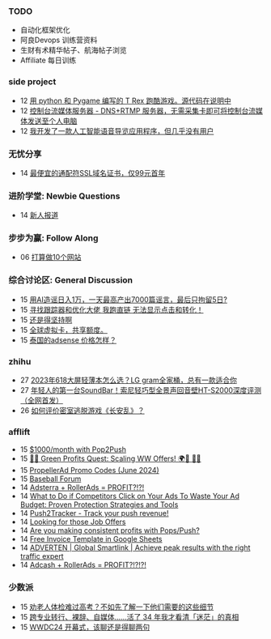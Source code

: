 ### TODO
-  自动化框架优化
-  阿良Devops 训练营资料
-  生财有术精华帖子、航海帖子浏览
-  Affiliate 每日训练

### side project
<!-- sideproject:START -->
-  12 [用 python 和 Pygame 编写的 T Rex 跑酷游戏。源代码在说明中](https://www.youtube.com/watch?v=pZySIXSelCA)
-  12 [控制台流媒体服务器 - DNS+RTMP 服务器，无需采集卡即可将控制台流媒体发送至个人电脑](https://github.com/Aioros/console-streaming-server)
-  12 [我开发了一款人工智能语音导览应用程序，但几乎没有用户](https://www.reddit.com/r/SideProject/comments/18gpp0e/ive_built_an_ai_audio_tour_app_but_have_almost_no/)<!-- sideproject:END -->


### 无忧分享
<!-- ruyo:START -->
-  14 [最便宜的通配符SSL域名证书，仅99元首年](https://51.ruyo.net/18686.html)<!-- ruyo:END -->

### 进阶学堂: Newbie Questions
<!-- advertcn1:START -->
-  14 [新人报道](https://www.advertcn.com/thread-115366-1-1.html)<!-- advertcn1:END -->

### 步步为赢: Follow Along
<!-- advertcn2:START -->
-  06 [打算做10个网站](https://www.advertcn.com/thread-115247-1-1.html)<!-- advertcn2:END -->

### 综合讨论区: General Discussion
<!-- advertcn3:START -->
-  15 [用AI造谣日入1万，一天最高产出7000篇谣言，最后只拘留5日?](https://www.advertcn.com/thread-115375-1-1.html)
-  15 [寻找跟踪器和优化大佬 我跑直链 无法显示点击和转化！](https://www.advertcn.com/thread-115374-1-1.html)
-  15 [还是得坚持啊](https://www.advertcn.com/thread-115372-1-1.html)
-  15 [全球虚拟卡，共享额度。](https://www.advertcn.com/thread-115371-1-1.html)
-  15 [泰国的adsense 价格怎样？](https://www.advertcn.com/thread-115370-1-1.html)<!-- advertcn3:END -->


### zhihu
<!-- zhihu:START -->
-  27 [2023年618大屏轻薄本怎么选？LG gram全家桶，总有一款适合你](http://zhuanlan.zhihu.com/p/632641888?utm_campaign=rss&utm_medium=rss&utm_source=rss&utm_content=title)
-  27 [年轻人的第一台SoundBar！索尼轻巧型全景声回音壁HT-S2000深度评测（全网首发）](http://zhuanlan.zhihu.com/p/630990296?utm_campaign=rss&utm_medium=rss&utm_source=rss&utm_content=title)
-  26 [如何评价密室逃脱游戏《长安乱》？](http://www.zhihu.com/question/563950552/answer/3045961312?utm_campaign=rss&utm_medium=rss&utm_source=rss&utm_content=title)<!-- zhihu:END -->

### afflift
<!-- afflift:START -->
-  15 [$1000/month with Pop2Push](https://afflift.com/f/threads/1000-month-with-pop2push.13275/)
-  15 [🌿💸 Green Profits Quest: Scaling WW Offers! 🌍🚀 📲💥](https://afflift.com/f/threads/%F0%9F%8C%BF%F0%9F%92%B8-green-profits-quest-scaling-ww-offers-%F0%9F%8C%8D%F0%9F%9A%80-%F0%9F%93%B2%F0%9F%92%A5.13167/)
-  15 [PropellerAd Promo Codes &lpar;June 2024&rpar;](https://afflift.com/f/threads/propellerad-promo-codes-june-2024.13246/)
-  15 [Baseball Forum](https://afflift.com/f/threads/baseball-forum.13075/)
-  14 [Adsterra + RollerAds = PROFIT?!?!](https://afflift.com/f/threads/adsterra-rollerads-profit.13252/)
-  14 [What to Do if Competitors Click on Your Ads To Waste Your Ad Budget: Proven Protection Strategies and Tools](https://afflift.com/f/threads/what-to-do-if-competitors-click-on-your-ads-to-waste-your-ad-budget-proven-protection-strategies-and-tools.13285/)
-  14 [Push2Tracker - Track your push revenue!](https://afflift.com/f/threads/push2tracker-track-your-push-revenue.13278/)
-  14 [Looking for those Job Offers](https://afflift.com/f/threads/looking-for-those-job-offers.13271/)
-  14 [Are you making consistent profits with Pops/Push?](https://afflift.com/f/threads/are-you-making-consistent-profits-with-pops-push.13181/)
-  14 [Free Invoice Template in Google Sheets](https://afflift.com/f/threads/free-invoice-template-in-google-sheets.13289/)
-  14 [ADVERTEN | Global Smartlink | Achieve peak results with the right traffic expert](https://afflift.com/f/threads/adverten-global-smartlink-achieve-peak-results-with-the-right-traffic-expert.7526/)
-  14 [Adcash + RollerAds = PROFIT?!?!?!](https://afflift.com/f/threads/adcash-rollerads-profit.13107/)<!-- afflift:END -->

### 少数派
<!-- sspai:START -->
-  15 [劝老人体检难过高考？不如先了解一下他们需要的这些细节](https://sspai.com/post/89624)
-  15 [跨专业转行、裸辞、自媒体……活了 34 年我才看清「迷茫」的真相](https://sspai.com/post/89248)
-  15 [WWDC24 开幕式，该聊还是得聊两句](https://sspai.com/post/89581)<!-- sspai:END -->
